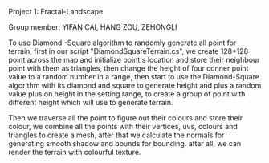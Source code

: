 Project 1: Fractal-Landscape

Group member: YIFAN CAI, HANG ZOU, ZEHONGLI

To use Diamond -Square algorithm to randomly generate all point for terrain, first in our script "DiamondSquareTerrain.cs", we create 128*128 point across the map and initialize point's location and store their neighbour point with them as triangles, then change the height of four conner point value to a random number in a range, then start to use the Diamond-Square algorithm with its diamond and square to generate height and plus a random value plus on height in the setting range, to create a group of point with different height which will use to generate terrain.

Then we traverse all the point to figure out their colours and store their colour, we combine all the points with their vertices, uvs, colours and triangles to create a mesh, after that we calculate the normals for generating smooth shadow and bounds for bounding. after all, we can render the terrain with colourful texture.

